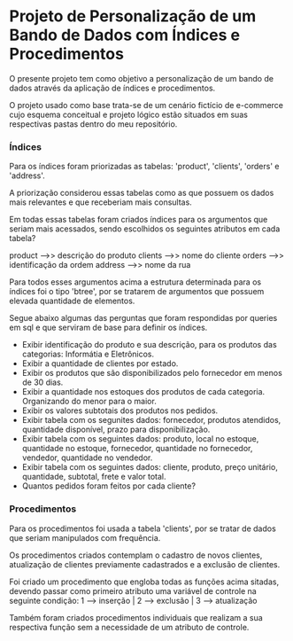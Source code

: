 # Projeto de Personalização de um Bando de Dados com Índices e Procedimentos

O presente projeto tem como objetivo a personalização de um bando de dados através da aplicação de índices e procedimentos.

O projeto usado como base trata-se de um cenário fictício de e-commerce cujo esquema conceitual e projeto lógico estão situados em suas respectivas pastas dentro do meu repositório.

### Índices

Para os índices foram priorizadas as tabelas: 'product', 'clients', 'orders' e 'address'.

A priorização considerou essas tabelas como as que possuem os dados mais relevantes e que receberiam mais consultas.

Em todas essas tabelas foram criados índices para os argumentos que seriam mais acessados, sendo escolhidos os seguintes atributos em cada tabela?

product -->> descrição do produto
clients -->> nome do cliente
orders  -->> identificação da ordem
address -->> nome da rua

Para todos esses argumentos acima a estrutura determinada para os índices foi o tipo 'btree', por se tratarem de argumentos que possuem elevada quantidade de elementos.

Segue abaixo algumas das perguntas que foram respondidas por queries em sql e que serviram de base para definir os índices.
- Exibir identificação do produto e sua descrição, para os produtos das categorias: Informátia e Eletrônicos.
- Exibir a quantidade de clientes por estado.
- Exibir os produtos que são disponibilizados pelo fornecedor em menos de 30 dias.
- Exibir a quantidade nos estoques dos produtos de cada categoria. Organizando do menor para o maior.
- Exibir os valores subtotais dos produtos nos pedidos.
- Exibir tabela com os segunites dados: fornecedor, produtos atendidos, quantidade disponível, prazo para disponibilização.
- Exibir tabela com os seguintes dados: produto, local no estoque, quantidade no estoque, fornecedor, quantidade no fornecedor, vendedor, quantidade no vendedor.
- Exibir tabela com os seguintes dados: cliente, produto, preço unitário, quantidade, subtotal, frete e valor total.
- Quantos pedidos foram feitos por cada cliente?

### Procedimentos

Para os procedimentos foi usada a tabela 'clients', por se tratar de dados que seriam manipulados com frequência.

Os procedimentos criados contemplam o cadastro de novos clientes, atualização de clientes previamente cadastrados e a exclusão de clientes.

Foi criado um procedimento que engloba todas as funções acima sitadas, devendo passar como primeiro atributo uma variável de controle na seguinte condição:
1 --> inserção | 2 --> exclusão | 3 --> atualização

Também foram criados procedimentos individuais que realizam a sua respectiva função sem a necessidade de um atributo de controle.
